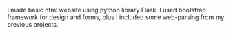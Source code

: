 I made basic html website using python library Flask. I used bootstrap framework for design and forms, plus I included some web-parsing from my previous projects.
